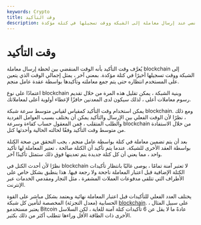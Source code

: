 ```yaml
---
keywords: Crypto
title: وقت التأكيد
description: وقت التأكيد. الوقت المنقضي عند إرسال معاملة إلى الشبكة ووقت تسجيلها في كتلة مؤكدة.
---
```


# وقت التأكيد
يُعرَّف وقت التأكيد بأنه الوقت المنقضي بين لحظة إرسال معاملة blockchain إلى الشبكة ووقت تسجيلها أخيرًا في كتلة مؤكدة. بمعنى آخر ، يمثل إجمالي الوقت الذي يتعين على المستخدم انتظاره حتى يتم جمع معاملته وتأكيدها بواسطة عقدة عامل منجم.

اعتمادًا على نوع blockchain وبنية الشبكة ، يمكن تقليل هذه المرة من خلال تقديم رسوم معاملات أعلى ، لذلك سيكون لدى المعدنين حافزًا لإعطاء أولوية أعلى لمعاملاتك.

يمكن استخدام وقت التأكيد كمقياس لقياس متوسط سرعة شبكة blockchain. ومع ذلك ، نظرًا لأن الوقت الفعلي بين الإرسال والتأكيد يمكن أن يختلف بسبب العوامل الفردية والطلب المتقلب ، فمن المعقول حساب كفاءة وسرعة blockchain من خلال الاستفادة من متوسط وقت التأكيد وفقًا لحالته الحالية وأحدثها كتل.

بعد أن يتم تضمين معاملة في كتلة بواسطة عامل منجم ، يجب التحقق من صحة الكتلة بواسطة العقد الأخرى للشبكة. عندما يتم تأكيد أن الكتلة صالحة ، تعتبر المعاملة لها تأكيد واحد ، مما يعني أن كل كتلة جديدة يتم تعدينها فوق ذلك ستمثل تأكيدًا آخر.

نظرًا لأن أحدث الكتل في blockchain لا تعتبر آمنة تمامًا ، يوصى غالبًا بانتظار تأكيدات الكتلة الإضافية قبل اعتبار المعاملة ناجحة ولا رجعة فيها. هذا ينطبق بشكل خاص على الأطراف التي تتلقى مدفوعات العملات المشفرة ، مثل التجار ومقدمي الخدمات عبر الإنترنت.

يختلف العدد الفعلي للتأكيدات قبل اعتبار المعاملة نهائية ويعتمد بشكل مباشر على القوة الحسابية (معدل التجزئة) المخصصة لتأمين كل شبكة [blockchain](/blockchain). على سبيل المثال ، يعتبر مستخدمو Bitcoin عادةً ما لا يقل عن 6 تأكيدات كتلة آمنة للغاية ، لكن السلاسل الأخرى ذات الطاقة الأقل وراءها تتطلب أكثر من ذلك بكثير.

